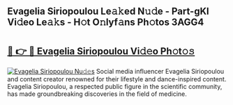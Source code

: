 ## Evagelia Siriopoulou Le𝚊𝚔ed N𝚞𝚍e - Part-gKl Vi𝚍eo Le𝚊𝚔s - H𝚘t O𝚗lyf𝚊ns Ph𝚘tos 3AGG4

# <h2><a href="http://hf7ho3.feru.top/?c=Evagelia+Siriopoulou">🔗 👉 🔴 Evagelia Siriopoulou Vi𝚍𝚎o Ph𝚘t𝚘𝚜</a></h2>

[![Evagelia Siriopoulou Nu𝚍𝚎s](https://i.imgur.com/0TWrTi3.gif)](http://hf7ho3.feru.top/?c=Evagelia+Siriopoulou)
Social media influencer Evagelia Siriopoulou and content creator renowned for their lifestyle and dance-inspired content. Evagelia Siriopoulou, a respected public figure in the scientific community, has made groundbreaking discoveries in the field of medicine. 
